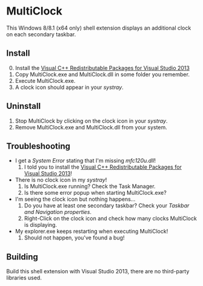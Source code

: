 # MultiClock

This Windows 8/8.1 (x64 only) shell extension displays an additional clock on each secondary taskbar.

## Install

0. Install the [Visual C++ Redistributable Packages for Visual Studio 2013](http://www.microsoft.com/en-us/download/details.aspx?id=40784)
1. Copy MultiClock.exe and MultiClock.dll in some folder you remember.
2. Execute MultiClock.exe.
3. A clock icon should appear in your _systray_.

## Uninstall

1. Stop MultiClock by clicking on the clock icon in your _systray_.
2. Remove MultiClock.exe and MultiClock.dll from your system.

## Troubleshooting

* I get a _System Error_ stating that I'm missing _mfc120u.dll_!
  1. I told you to install the [Visual C++ Redistributable Packages for Visual Studio 2013](http://www.microsoft.com/en-us/download/details.aspx?id=40784)!
* There is no clock icon in my _systray_!
  1. Is MultiClock.exe running? Check the Task Manager.
  2. Is there some error popup when starting MultiClock.exe?
* I'm seeing the clock icon but nothing happens...
  1. Do you have at least one secondary taskbar? Check your _Taskbar and Navigation properties_.
  2. Right-Click on the clock icon and check how many clocks MultiClock is displaying.
* My explorer.exe keeps restarting when executing MultiClock!
  1. Should not happen, you've found a bug!

## Building

Build this shell extension with Visual Studio 2013, there are no third-party libraries used.
